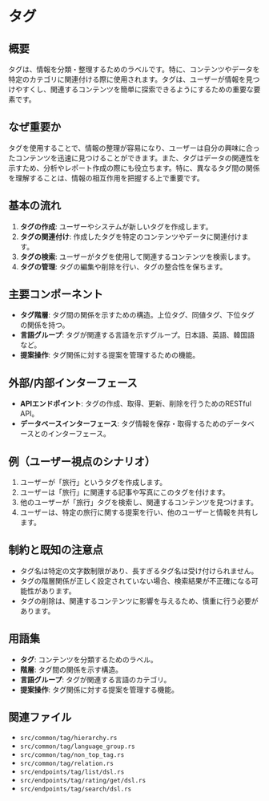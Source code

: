 # タグ

## 概要
タグは、情報を分類・整理するためのラベルです。特に、コンテンツやデータを特定のカテゴリに関連付ける際に使用されます。タグは、ユーザーが情報を見つけやすくし、関連するコンテンツを簡単に探索できるようにするための重要な要素です。

## なぜ重要か
タグを使用することで、情報の整理が容易になり、ユーザーは自分の興味に合ったコンテンツを迅速に見つけることができます。また、タグはデータの関連性を示すため、分析やレポート作成の際にも役立ちます。特に、異なるタグ間の関係を理解することは、情報の相互作用を把握する上で重要です。

## 基本の流れ
1. **タグの作成**: ユーザーやシステムが新しいタグを作成します。
2. **タグの関連付け**: 作成したタグを特定のコンテンツやデータに関連付けます。
3. **タグの検索**: ユーザーがタグを使用して関連するコンテンツを検索します。
4. **タグの管理**: タグの編集や削除を行い、タグの整合性を保ちます。

## 主要コンポーネント
- **タグ階層**: タグ間の関係を示すための構造。上位タグ、同値タグ、下位タグの関係を持つ。
- **言語グループ**: タグが関連する言語を示すグループ。日本語、英語、韓国語など。
- **提案操作**: タグ関係に対する提案を管理するための機能。

## 外部/内部インターフェース
- **APIエンドポイント**: タグの作成、取得、更新、削除を行うためのRESTful API。
- **データベースインターフェース**: タグ情報を保存・取得するためのデータベースとのインターフェース。

## 例（ユーザー視点のシナリオ）
1. ユーザーが「旅行」というタグを作成します。
2. ユーザーは「旅行」に関連する記事や写真にこのタグを付けます。
3. 他のユーザーが「旅行」タグを検索し、関連するコンテンツを見つけます。
4. ユーザーは、特定の旅行に関する提案を行い、他のユーザーと情報を共有します。

## 制約と既知の注意点
- タグ名は特定の文字数制限があり、長すぎるタグ名は受け付けられません。
- タグの階層関係が正しく設定されていない場合、検索結果が不正確になる可能性があります。
- タグの削除は、関連するコンテンツに影響を与えるため、慎重に行う必要があります。

## 用語集
- **タグ**: コンテンツを分類するためのラベル。
- **階層**: タグ間の関係を示す構造。
- **言語グループ**: タグが関連する言語のカテゴリ。
- **提案操作**: タグ関係に対する提案を管理する機能。

## 関連ファイル
- `src/common/tag/hierarchy.rs`
- `src/common/tag/language_group.rs`
- `src/common/tag/non_top_tag.rs`
- `src/common/tag/relation.rs`
- `src/endpoints/tag/list/dsl.rs`
- `src/endpoints/tag/rating/get/dsl.rs`
- `src/endpoints/tag/search/dsl.rs`